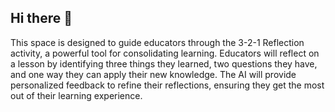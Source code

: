 ## Hi there 👋

This space is designed to guide educators through the 3-2-1 Reflection activity, a powerful tool for consolidating learning. Educators will reflect on a lesson by identifying three things they learned, two questions they have, and one way they can apply their new knowledge. The AI will provide personalized feedback to refine their reflections, ensuring they get the most out of their learning experience.

<!--
**DanielLove-web/DanielLove-web** is a ✨ _special_ ✨ repository because its `README.md` (this file) appears on your GitHub profile.

Here are some ideas to get you started:

- 🔭 I’m currently working on ...
- 🌱 I’m currently learning ...
- 👯 I’m looking to collaborate on ...
- 🤔 I’m looking for help with ...
- 💬 Ask me about ...
- 📫 How to reach me: ...
- 😄 Pronouns: ...
- ⚡ Fun fact: ...
-->
